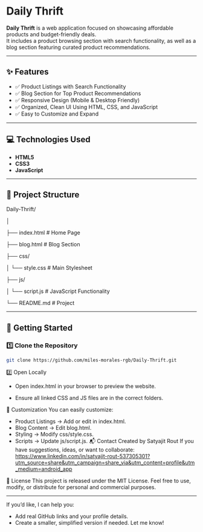 # Daily Thrift

**Daily Thrift** is a web application focused on showcasing affordable products and budget-friendly deals.  
It includes a product browsing section with search functionality, as well as a blog section featuring curated product recommendations.

---

## ✨ Features

- ✅ Product Listings with Search Functionality
- ✅ Blog Section for Top Product Recommendations
- ✅ Responsive Design (Mobile & Desktop Friendly)
- ✅ Organized, Clean UI Using HTML, CSS, and JavaScript
- ✅ Easy to Customize and Expand

---

## 💻 Technologies Used

- **HTML5**
- **CSS3**
- **JavaScript**

---

## 📂 Project Structure
Daily-Thrift/

│

├── index.html # Home Page

├── blog.html # Blog Section

├── css/

│ └── style.css # Main Stylesheet

├── js/

│ └── script.js # JavaScript Functionality

└── README.md # Project


---

## 🚀 Getting Started

### 1️⃣ Clone the Repository
```bash
git clone https://github.com/miles-morales-rgb/Daily-Thrift.git
```
2️⃣ Open Locally
- Open index.html in your browser to preview the website.

- Ensure all linked CSS and JS files are in the correct folders.

📖 Customization
You can easily customize:
- Product Listings → Add or edit in index.html.
- Blog Content → Edit blog.html.
- Styling → Modify css/style.css.
- Scripts → Update js/script.js.
📬 Contact
Created by Satyajit Rout
If you have suggestions, ideas, or want to collaborate:
https://www.linkedin.com/in/satyajit-rout-537305301?utm_source=share&utm_campaign=share_via&utm_content=profile&utm_medium=android_app

📄 License
This project is released under the MIT License.
Feel free to use, modify, or distribute for personal and commercial purposes.


---

If you’d like, I can help you:
- Add real GitHub links and your profile details.
- Create a smaller, simplified version if needed.
Let me know!
